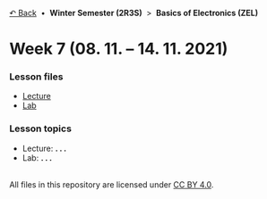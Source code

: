 [&#8630; Back](../) &nbsp;&#8226;&nbsp; **Winter Semester (2R3S)** &nbsp;>&nbsp; **Basics of Electronics (ZEL)**


# Week 7 (08. 11. – 14. 11. 2021)


### Lesson files

- [Lecture](./01_Lecture)
- [Lab](./02_Lab)


### Lesson topics

- Lecture: **. . .**
- Lab: **. . .**


<br/>All files in this repository are licensed under [CC BY 4.0](http://creativecommons.org/licenses/by/4.0/).
